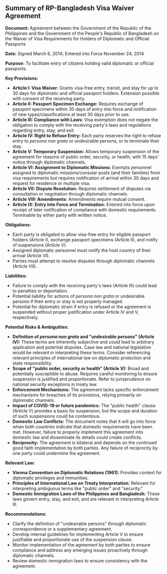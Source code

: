 ## Summary of RP-Bangladesh Visa Waiver Agreement

**Document:** Agreement between the Government of the Republic of the Philippines and the Government of the People's Republic of Bangladesh on the Waiver of Visa Requirements for Holders of Diplomatic and Official Passports

**Date:** Signed March 6, 2014; Entered into Force November 24, 2014

**Purpose:** To facilitate entry of citizens holding valid diplomatic or official passports.

**Key Provisions:**

*   **Article I: Visa Waiver:** Grants visa-free entry, transit, and stay for up to 30 days for diplomatic and official passport holders. Extension possible with consent of the receiving party.
*   **Article II: Passport Specimen Exchange:** Requires exchange of passport specimens within 30 days of entry into force and notification of new types/classifications at least 30 days prior to use.
*   **Article III: Compliance with Laws:** Visa exemption does not negate the obligation to comply with the receiving party's laws and regulations regarding entry, stay, and exit.
*   **Article IV: Right to Refuse Entry:** Each party reserves the right to refuse entry to *persona non grata* or undesirable persons, or to terminate their stay.
*   **Article V: Temporary Suspension:** Allows temporary suspension of the agreement for reasons of public order, security, or health, with 15 days' notice through diplomatic channels.
*   **Article VI: Assignment to Diplomatic Missions:** Exempts personnel assigned to diplomatic missions/consular posts (and their families) from visa requirements but requires notification of arrival within 30 days and request for residence or multiple visa.
*   **Article VII: Dispute Resolution:** Requires settlement of disputes via consultation or negotiation through diplomatic channels.
*   **Article VIII: Amendments:** Amendments require mutual consent.
*   **Article IX: Entry into Force and Termination:** Entered into force upon receipt of later notification of compliance with domestic requirements. Terminable by either party with written notice.

**Obligations:**

*   Each party is obligated to allow visa-free entry for eligible passport holders (Article I), exchange passport specimens (Article II), and notify of suspensions (Article V).
*   Assigned diplomatic personnel must notify the host country of their arrival (Article VI).
*   Parties must attempt to resolve disputes through diplomatic channels (Article VII).

**Liabilities:**

*   Failure to comply with the receiving party's laws (Article III) could lead to penalties or deportation.
*   Potential liability for actions of *persona non grata* or undesirable persons if their entry or stay is not properly managed.
*   Potential for diplomatic strain if entry is refused or the agreement is suspended without proper justification under Article IV and V, respectively.

**Potential Risks & Ambiguities:**

*   **Definition of *persona non grata* and "undesirable persons" (Article IV):** These terms are inherently subjective and could lead to arbitrary application and potential disputes. Case law and national legislation would be relevant in interpreting these terms. Consider referencing relevant principles of international law on diplomatic protection and state responsibility.
*   **Scope of "public order, security or health" (Article V):** Broad and potentially susceptible to abuse. Requires careful monitoring to ensure suspension is justified and proportionate. Refer to jurisprudence on national security exceptions in treaty law.
*   **Enforcement Mechanisms:** The agreement lacks specific enforcement mechanisms for breaches of its provisions, relying primarily on diplomatic channels.
*   **Impact of COVID-19 or future pandemics:** The "public health" clause (Article V) provides a basis for suspension, but the scope and duration of such suspensions could be contentious.
* **Domestic Law Conflicts:** The document notes that it will go into force when both countries indicate that domestic requirements have been met. However, failure to properly implement this agreement into domestic law and disseminate its details could create conflicts.
* **Reciprocity:** The agreement is bilateral and depends on the continued good faith implementation by both parties. Any failure of reciprocity by one party could undermine the agreement.

**Relevant Law:**

*   **Vienna Convention on Diplomatic Relations (1961):** Provides context for diplomatic privileges and immunities.
*   **Principles of International Law on Treaty Interpretation:** Relevant for interpreting ambiguous terms like "public order" and "security."
*   **Domestic Immigration Laws of the Philippines and Bangladesh:** These laws govern entry, stay, and exit, and are relevant in interpreting Article III.

**Recommendations:**

*   Clarify the definition of "undesirable persons" through diplomatic correspondence or a supplementary agreement.
*   Develop internal guidelines for implementing Article V to ensure justifiable and proportionate use of the suspension clause.
*   Monitor implementation of the agreement by both parties to ensure compliance and address any emerging issues proactively through diplomatic channels.
*   Review domestic immigration laws to ensure consistency with the agreement.
